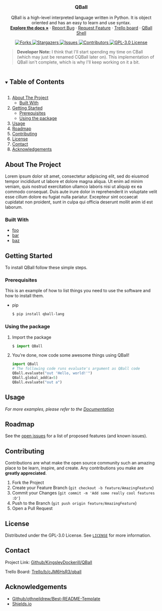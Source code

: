 <br />
<p align="center">
   <!-- LOGO HERE -->
   <h3 align="center">QBall</h3>
  
  <p align="center">
    QBall is a high-level interpreted language written in Python. It is object oriented and has an easy to learn and use syntax.
    <br />
    <a href="https://github.com/KingsleyDockerill/QBall/blob/master/documentation.md" rel="help"><strong>Explore the docs »</strong></a>
    ·
    <a href="https://github.com/KingsleyDockerill/QBall/issues" rel="next">Report Bug</a>
    ·
    <a href="https://github.com/KingsleyDockerill/QBall/issues" rel="next">Request Feature</a>
    ·
    <a href="https://trello.com/b/cJM6HsR3/qball" rel="external">Trello board</a>
    ·
    <a href="https://repl.it/@qballlang/QBall" rel="external">QBall Shell</a>
  </p>
  
   <p align="center">
    <a href="https://github.com/KingsleyDockerill/QBall/network/members">
      <img alt="Forks" src="https://img.shields.io/github/forks/KingsleyDockerill/QBall.svg?style=for-the-badge">
    </a>
    <a href="https://github.com/KingsleyDockerill/QBall/stargazers">
      <img alt="Stargazers" src="https://img.shields.io/github/stars/KingsleyDockerill/QBall.svg?style=for-the-badge">
    </a>
    <a href="https://github.com/KingsleyDockerill/QBall/issues">
      <img alt="Issues" src="https://img.shields.io/github/issues/KingsleyDockerill/QBall.svg?style=for-the-badge">
    </a>
    <a href="https://github.com/KingsleyDockerill/QBall/graphs/contributors">
      <img alt="Contributors" src="https://img.shields.io/github/contributors/KingsleyDockerill/QBall.svg?style=for-the-badge">
    </a>
    <a href="https://github.com/KingsleyDockerill/QBall/blob/master/LICENSE">
      <img alt="GPL-3.0 License" src="https://img.shields.io/github/license/KingsleyDockerill/QBall.svg?style=for-the-badge">
    </a>

  </p>
</p>

> __Developer Note:__ I think that I'll start spending my time on CBall (which may just be renamed CQBall later on). This implementation of QBall isn't complete, which is why I'll keep working on it a bit.

<!-- TABLE OF CONTENTS -->
<details open="open">
  <summary><h2 style="display: inline-block">Table of Contents</h2></summary>
  <ol>
    <li>
      <a href="#about-the-project">About The Project</a>
      <ul>
        <li><a href="#built-with">Built With</a></li>
      </ul>
    </li>
    <li>
      <a href="#getting-started">Getting Started</a>
      <ul>
        <li><a href="#prerequisites">Prerequisites</a></li>
        <li><a href="#using-the-package">Using the package</a></li>
      </ul>
    </li>
    <li><a href="#usage">Usage</a></li>
    <li><a href="#roadmap">Roadmap</a></li>
    <li><a href="#contributing">Contributing</a></li>
    <li><a href="#license">License</a></li>
    <li><a href="#contact">Contact</a></li>
    <li><a href="#acknowledgements">Acknowledgements</a></li>
  </ol>
</details>

<!-- ABOUT THE PROJECT -->
## About The Project

Lorem ipsum dolor sit amet, consectetur adipiscing elit, sed do eiusmod tempor incididunt ut labore et dolore magna aliqua. Ut enim ad minim veniam, quis nostrud exercitation ullamco laboris nisi ut aliquip ex ea commodo consequat. Duis aute irure dolor in reprehenderit in voluptate velit esse cillum dolore eu fugiat nulla pariatur. Excepteur sint occaecat cupidatat non proident, sunt in culpa qui officia deserunt mollit anim id est laborum.

### Built With

* [foo](https://example.com)
* [bar](https://example.com)
* [baz](https://exmaple.com)

<!-- GETTING STARTED -->
## Getting Started

To install QBall follow these simple steps.

### Prerequisites

This is an example of how to list things you need to use the software and how to install them.

* pip

  ```sh
  $ pip install qball-lang
  ```

### Using the package

1. Import the package

   ```py
   $ import QBall
   ```

2. You're done, now code some awesome things using QBall!

   ```py
   import QBall
   # The following code runs evaluate's argument as QBall code
   QBall.evaluate("out 'Hello, world!'")
   QBall.global_add(a=5)
   QBall.evaluate("out a")
   ```

<!-- USAGE EXAMPLES -->
## Usage

_For more examples, please refer to the [Documentation](https://github.com/KingsleyDockerill/QBall/blob/master/documentation.md)_



<!-- ROADMAP -->
## Roadmap

See the [open issues](hhttps://github.com/KingsleyDockerill/QBall/issues) for a list of proposed features (and known issues).

<!-- CONTRIBUTING -->
## Contributing

Contributions are what make the open source community such an amazing place to be learn, inspire, and create. Any contributions you make are **greatly appreciated**.

1. Fork the Project
2. Create your Feature Branch (`git checkout -b feature/AmazingFeature`)
3. Commit your Changes (`git commit -m 'Add some really cool features :D'`)
4. Push to the Branch (`git push origin feature/AmazingFeature`)
5. Open a Pull Request

<!-- LICENSE -->
## License

Distributed under the GPL-3.0 License. See [`LICENSE`](https://github.com/KingsleyDockerill/QBall/blob/master/LICENSE) for more information.

<!-- CONTACT -->
## Contact

Project Link: [Github/KingsleyDockerill/QBall](https://github.com/KingsleyDockerill/QBall)

Trello Board: [Trello/b/cJM6HsR3/qball](https://trello.com/b/cJM6HsR3/qball)

<!-- ACKNOWLEDGEMENTS -->
## Acknowledgements

* [Github/othneildrew/Best-README-Template](https://github.com/othneildrew/Best-README-Template "-An awesome README template to jumpstart your projects!")
* [Shields.io](https://shields.io/ "Quality metadata badges for open source projects.")
